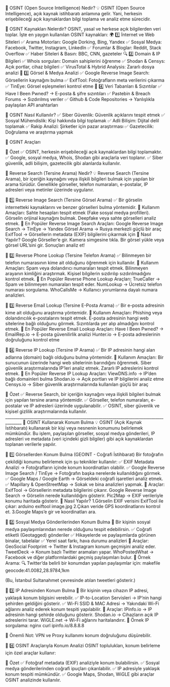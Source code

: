 📌 OSINT (Open Source Intelligence) Nedir?
💡 OSINT (Open Source Intelligence), açık kaynak istihbaratı anlamına gelir. Yani, herkesin erişebileceği açık kaynaklardan bilgi toplama ve analiz etme sürecidir.

🔹 OSINT Kaynakları Nelerdir?
OSINT, yasal ve herkese açık bilgilerden veri toplar. İşte en yaygın kullanılan OSINT kaynakları:
🌍 1️⃣ İnternet ve Web Siteleri
✅ Arama Motorları: Google Dorking, Bing, Yandex
✅ Sosyal Medya: Facebook, Twitter, Instagram, LinkedIn
✅ Forumlar & Bloglar: Reddit, Stack Overflow
✅ Haber Siteleri & Basın: BBC, CNN, gazeteler
🔍 2️⃣ Domain & IP Bilgileri
✅ Whois sorguları: Domain sahiplerini öğrenme
✅ Shodan & Censys: Açık portlar, cihaz bilgileri
✅ VirusTotal & Hybrid Analysis: Zararlı dosya analizi
📸 3️⃣ Görsel & Medya Analizi
✅ Google Reverse Image Search: Görsellerin kaynağını bulma
✅ ExifTool: Fotoğrafların meta verilerini çıkarma
✅ TinEye: Görsel eşleşmeleri kontrol etme
📂 4️⃣ Veri Tabanları & Sızıntılar
✅ Have I Been Pwned? → E-posta & şifre sızıntıları
✅ Pastebin & Breach Forums → Sızdırılmış veriler
✅ Github & Code Repositories → Yanlışlıkla paylaşılan API anahtarları

🔹 OSINT Nasıl Kullanılır?
✅ Siber Güvenlik: Güvenlik açıklarını tespit etmek
✅ Sosyal Mühendislik: Kişi hakkında bilgi toplamak
✅ Adli Bilişim: Dijital delil toplamak
✅ Rakip Analizi: Şirketler için pazar araştırması
✅ Gazetecilik: Doğrulama ve araştırma yapmak


🔹 OSINT Araçları

📌 Özet
✅ OSINT, herkesin erişebileceği açık kaynaklardan bilgi toplamaktır.
✅ Google, sosyal medya, Whois, Shodan gibi araçlarla veri toplanır.
✅ Siber güvenlik, adli bilişim, gazetecilik gibi alanlarda kullanılır.


📌 Reverse Search (Tersine Arama) Nedir?
💡 Reverse Search (Tersine Arama), bir içeriğin kaynağını veya ilişkili bilgileri bulmak için yapılan bir arama türüdür. Genellikle görseller, telefon numaraları, e-postalar, IP adresleri veya metinler üzerinde uygulanır.

🔹 1️⃣ Reverse Image Search (Tersine Görsel Arama)
✅ Bir görselin internetteki kaynaklarını ve benzer görselleri bulma yöntemidir.
📌 Kullanım Amaçları:
Sahte hesapları tespit etmek (Fake sosyal medya profilleri).
Görselin orijinal kaynağını bulmak.
Deepfake veya sahte görselleri analiz etmek.
🔹 En Popüler Reverse Image Search Araçları:
Google Reverse Image Search →
TinEye →
Yandex Görsel Arama → Rusya merkezli güçlü bir araç
ExifTool → Görsellerin metadata (EXIF) bilgilerini çıkarmak için
📌 Nasıl Yapılır?
Google Görseller’e gir.
Kamera simgesine tıkla.
Bir görsel yükle veya görsel URL’sini gir.
Sonuçları analiz et!

🔹 2️⃣ Reverse Phone Lookup (Tersine Telefon Arama)
✅ Bilinmeyen bir telefon numarasının kime ait olduğunu öğrenmek için kullanılır.
📌 Kullanım Amaçları:
Spam veya dolandırıcı numaraları tespit etmek.
Bilinmeyen arayanın kimliğini araştırmak.
Kişisel bilgilerin sızdırılıp sızdırılmadığını kontrol etmek.
🔹 En Popüler Reverse Phone Lookup Araçları:
TrueCaller → Spam ve bilinmeyen numaraları tespit eder.
NumLookup → Ücretsiz telefon numarası sorgulama.
WhoCallsMe → Kullanıcı yorumlarına dayalı numara analizleri.

🔹 3️⃣ Reverse Email Lookup (Tersine E-Posta Arama)
✅ Bir e-posta adresinin kime ait olduğunu araştırma yöntemidir.
📌 Kullanım Amaçları:
Phishing veya dolandırıcılık e-postalarını tespit etmek.
E-posta adresinin hangi web sitelerine bağlı olduğunu görmek.
Sızıntılarda yer alıp almadığını kontrol etmek.
🔹 En Popüler Reverse Email Lookup Araçları:
Have I Been Pwned? →
EmailRep.io → E-posta güvenilirlik analizi
Hunter.io → E-posta adreslerinin doğruluğunu kontrol etme

🔹 4️⃣ Reverse IP Lookup (Tersine IP Arama)
✅ Bir IP adresinin hangi alan adlarına (domain) bağlı olduğunu bulma yöntemidir.
📌 Kullanım Amaçları:
Bir sunucunun üzerinde hangi web sitelerinin barındığını öğrenmek.
Siber güvenlik araştırmalarında IP’leri analiz etmek.
Zararlı IP adreslerini kontrol etmek.
🔹 En Popüler Reverse IP Lookup Araçları:
ViewDNS.info → IP’den bağlı domainleri bulma
Shodan.io → Açık portları ve IP bilgilerini analiz etme
Censys.io → Siber güvenlik araştırmalarında kullanılan güçlü bir araç

📌 Özet
✅ Reverse Search, bir içeriğin kaynağını veya ilişkili bilgileri bulmak için yapılan tersine arama yöntemidir.
✅ Görseller, telefon numaraları, e-postalar ve IP adresleri üzerinde uygulanabilir.
✅ OSINT, siber güvenlik ve kişisel gizlilik araştırmalarında kullanılır.
\_\_\_\_\_\_\_\_\_\_\_\_\_\_\_\_\_\_\_\_\_\_\_\_\_\_\_\_\_\_\_\_\_\_\_\_\_\_\_\_\_\_\_\_\_\_\_\_\_\_\_\_\_\_\_\_\_\_\_\_\_\_\_\_\_\_\_\_\_\_\_\_\_\_\_\_\_\_\_\_\_\_\_\_\_\_
📌 OSINT Kullanarak Konum Bulma
💡 OSINT (Açık Kaynak İstihbaratı) kullanarak bir kişi veya nesnenin konumunu belirlemek mümkündür. Bu işlem, paylaşılan görseller, sosyal medya gönderileri, IP adresleri ve metadata (veri içindeki gizli bilgiler) gibi açık kaynaklardan toplanan verilerle yapılır.

🔹 1️⃣ Görsellerden Konum Bulma (GEOINT - Coğrafi İstihbarat)
Bir fotoğrafın çekildiği konumu belirlemek için şu teknikler kullanılır:
✅ EXIF Metadata Analizi → Fotoğrafların içinde konum koordinatları olabilir.
✅ Google Reverse Image Search / TinEye → Fotoğrafın başka nerelerde kullanıldığını görmek.
✅ Google Maps / Google Earth → Görseldeki coğrafi işaretleri analiz etmek.
✅ Mapillary & OpenStreetMap → Sokak ve bina analizleri yapmak.
🔹 Araçlar:
ExifTool → Görsellerin metadata bilgilerini çıkarır.
Google Reverse Image Search → Görselin nerede kullanıldığını gösterir.
Pic2Map → EXIF verileriyle konumu haritada gösterir.
📌 Nasıl Yapılır?
1.Görselin EXIF verisini ExifTool ile çıkar:
arduino
exiftool image.jpg
2.Çıkan veride GPS koordinatlarını kontrol et.
3.Google Maps’e gir ve koordinatları ara.

🔹 2️⃣ Sosyal Medya Gönderilerinden Konum Bulma
📌 Bir kişinin sosyal medya paylaşımlarından nerede olduğunu tespit edebilirsin.
✅ Coğrafi etiketli (Geotagged) gönderiler
✅ Hikayelerde ve paylaşımlarda görünen binalar, tabelalar
✅ Yerel saat farkı, hava durumu analizleri
🔹 Araçlar:
GeoSocial Footprint → Twitter & Instagram konum geçmişini analiz eder.
TweetDeck → Konum bazlı Twitter aramaları yapar.
WhoPostedWhat → Facebook ve diğer platformlardaki geçmiş paylaşımları bulur.
📌 Örnek Arama:
🔍 Twitter’da belirli bir konumdan yapılan paylaşımlar için:
makefile
geocode:41.0082,28.9784,1km

(Bu, İstanbul Sultanahmet çevresinde atılan tweetleri gösterir.)

🔹 3️⃣ IP Adresinden Konum Bulma
📌 Bir kişinin veya cihazın IP adresi, yaklaşık konum bilgisini verebilir.
✅ IP-to-Location Servisleri → IP’nin hangi şehirden geldiğini gösterir.
✅ Wi-Fi SSID & MAC Adresi → Yakındaki Wi-Fi ağlarını analiz ederek konum tespiti yapılabilir.
🔹 Araçlar:
IPinfo.io → IP adresinin hangi şehirde olduğunu gösterir.
Shodan.io → Cihazların açık IP adreslerini tarar.
WiGLE.net → Wi-Fi ağlarını haritalandırır.
📌 Örnek IP sorgulama:
nginx
curl ipinfo.io/8.8.8.8

📌 Önemli Not: VPN ve Proxy kullanımı konum doğruluğunu düşürebilir.

🔹 4️⃣ OSINT Araçlarıyla Konum Analizi
OSINT toplulukları, konum belirleme için özel araçlar kullanır:

📌 Özet
✅ Fotoğraf metadata (EXIF) analiziyle konum bulabilirsin.
✅ Sosyal medya gönderilerinden coğrafi ipuçları çıkarılabilir.
✅ IP adresiyle yaklaşık konum tespiti mümkündür.
✅ Google Maps, Shodan, WiGLE gibi araçlar OSINT analizinde kullanılır.

